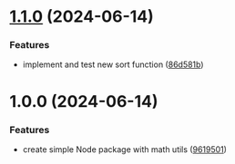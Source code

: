 # [1.1.0](https://github.com/flowup/releases-example-lib/compare/v1.0.0...v1.1.0) (2024-06-14)


### Features

* implement and test new sort function ([86d581b](https://github.com/flowup/releases-example-lib/commit/86d581bf2f5f17c2455a3d9b8715bcf78ce4ce7b))

# 1.0.0 (2024-06-14)


### Features

* create simple Node package with math utils ([9619501](https://github.com/flowup/releases-example-lib/commit/9619501cbea7c8b7cc5323a4b900f0e2560db8cd))
